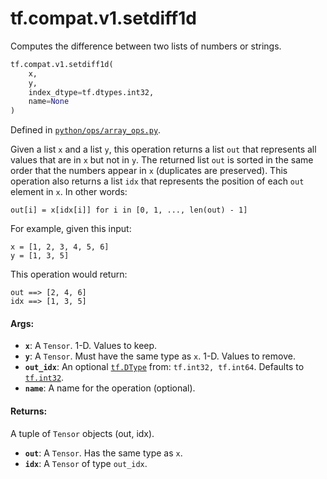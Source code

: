 <div itemscope itemtype="http://developers.google.com/ReferenceObject">
<meta itemprop="name" content="tf.compat.v1.setdiff1d" />
<meta itemprop="path" content="Stable" />
</div>

# tf.compat.v1.setdiff1d

Computes the difference between two lists of numbers or strings.

``` python
tf.compat.v1.setdiff1d(
    x,
    y,
    index_dtype=tf.dtypes.int32,
    name=None
)
```



Defined in [`python/ops/array_ops.py`](/code/stable/tensorflow/python/ops/array_ops.py).

<!-- Placeholder for "Used in" -->

Given a list `x` and a list `y`, this operation returns a list `out` that
represents all values that are in `x` but not in `y`. The returned list `out`
is sorted in the same order that the numbers appear in `x` (duplicates are
preserved). This operation also returns a list `idx` that represents the
position of each `out` element in `x`. In other words:

`out[i] = x[idx[i]] for i in [0, 1, ..., len(out) - 1]`

For example, given this input:

```
x = [1, 2, 3, 4, 5, 6]
y = [1, 3, 5]
```

This operation would return:

```
out ==> [2, 4, 6]
idx ==> [1, 3, 5]
```

#### Args:


* <b>`x`</b>: A `Tensor`. 1-D. Values to keep.
* <b>`y`</b>: A `Tensor`. Must have the same type as `x`. 1-D. Values to remove.
* <b>`out_idx`</b>: An optional <a href="../../../tf/dtypes/DType.md"><code>tf.DType</code></a> from: `tf.int32, tf.int64`. Defaults to <a href="../../../tf.md#int32"><code>tf.int32</code></a>.
* <b>`name`</b>: A name for the operation (optional).


#### Returns:

A tuple of `Tensor` objects (out, idx).


* <b>`out`</b>: A `Tensor`. Has the same type as `x`.
* <b>`idx`</b>: A `Tensor` of type `out_idx`.